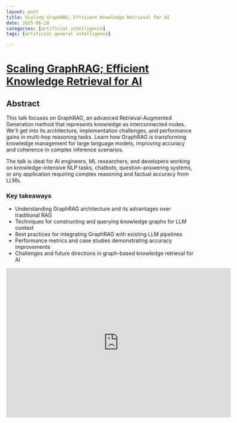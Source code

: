 ```yaml
---
layout: post
title: Scaling GraphRAG; Efficient Knowledge Retrieval for AI
date: 2025-06-28
categories: [artificial intelligence]
tags: [artificial general intelligence]

---
```


# [Scaling GraphRAG; Efficient Knowledge Retrieval for AI](https://www.youtube.com/watch?v=1mAi-xvgIMI)


## Abstract

This talk focuses on GraphRAG, an advanced Retrieval-Augmented Generation method that represents knowledge as interconnected nodes. We'll get into its architecture, implementation challenges, and performance gains in multi-hop reasoning tasks. Learn how GraphRAG is transforming knowledge management for large language models, improving accuracy and coherence in complex inference scenarios.

The talk is ideal for AI engineers, ML researchers, and developers working on knowledge-intensive NLP tasks, chatbots, question-answering systems, or any application requiring complex reasoning and factual accuracy from LLMs.

### Key takeaways

* Understanding GraphRAG architecture and its advantages over traditional RAG
* Techniques for constructing and querying knowledge graphs for LLM context
* Best practices for integrating GraphRAG with existing LLM pipelines
* Performance metrics and case studies demonstrating accuracy improvements
* Challenges and future directions in graph-based knowledge retrieval for AI

<iframe width="600" height="400" src="https://www.youtube.com/embed/1mAi-xvgIMI?si=vJN-GunjMNoC8dOf" title="YouTube video player" frameborder="0" allow="accelerometer; autoplay; clipboard-write; encrypted-media; gyroscope; picture-in-picture; web-share" referrerpolicy="strict-origin-when-cross-origin" allowfullscreen></iframe>